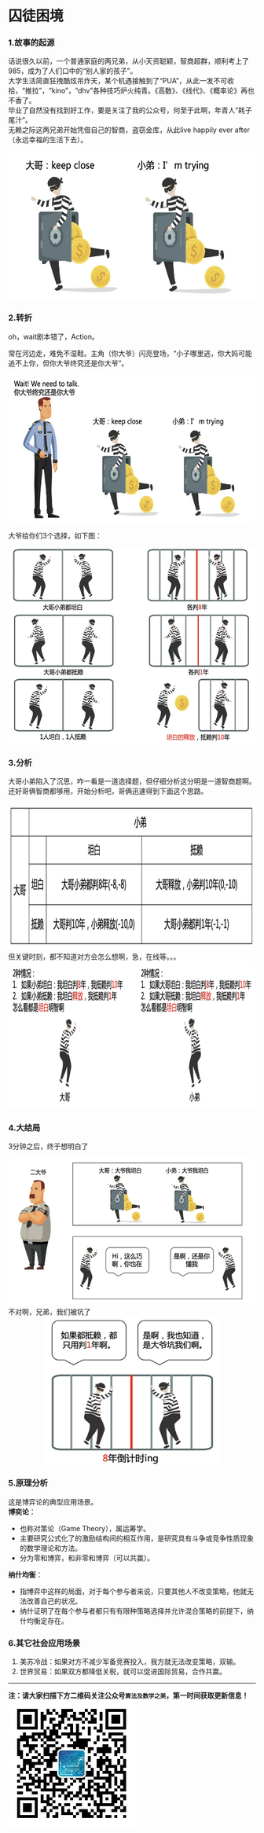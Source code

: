 # 囚徒困境

### 1.故事的起源
话说很久以前，一个普通家庭的两兄弟，从小天资聪颖，智商超群，顺利考上了985，成为了人们口中的“别人家的孩子”。  
大学生活简直狂拽酷炫吊炸天，某个机遇接触到了“PUA”，从此一发不可收拾，“推拉”，“kino”，“dhv”各种技巧炉火纯青。《高数》、《线代》、《概率论》再也不香了。  
毕业了自然没有找到好工作，要是关注了我的公众号，何至于此啊，年青人“耗子尾汁”。  
无赖之际这两兄弟开始凭借自己的智商，盗窃金库，从此live happily ever after（永远幸福的生活下去）。
<div align=center><img src="img-prisoner/prisoner-1.jpg" style="height: 300px;"></div>

### 2.转折
oh，wait剧本错了，Action。 

常在河边走，难免不湿鞋。主角（你大爷）闪亮登场，“小子哪里逃，你大妈可能追不上你，但你大爷终究还是你大爷”。
<div align=center><img src="img-prisoner/prisoner-2.jpg" style="height: 300px;"></div>

大爷给你们3个选择，如下图：
<div align=center><img src="img-prisoner/prisoner-3.jpg" style="height: 400px;"></div>

### 3.分析
大哥小弟陷入了沉思，咋一看是一道选择题，但仔细分析这分明是一道智商题啊。  
还好哥俩智商都够用，开始分析吧，哥俩迅速得到下面这个思路。
<div align=center><img src="img-prisoner/prisoner-4.jpg" style="height: 300px;"></div>
但关键时刻，都不知道对方会怎么想啊，急，在线等。。。  
<div align=center><img src="img-prisoner/prisoner-5.jpg" style="height: 300px;"></div>

### 4.大结局
3分钟之后，终于想明白了
<div align=center><img src="img-prisoner/prisoner-6.jpg" style="height: 300px;"></div>
不对啊，兄弟，我们被坑了
<div align=center><img src="img-prisoner/prisoner-7.jpg" style="height: 300px;"></div>

### 5.原理分析
这是博弈论的典型应用场景。  
**博奕论**：
* 也称对策论（Game Theory），属运筹学。
* 主要研究公式化了的激励结构间的相互作用，是研究具有斗争或竞争性质现象的数学理论和方法。
* 分为零和博弈，和非零和博弈（可以共赢）。

**纳什均衡**：
* 指博弈中这样的局面，对于每个参与者来说，只要其他人不改变策略，他就无法改善自己的状况。
* 纳什证明了在每个参与者都只有有限种策略选择并允许混合策略的前提下，纳什均衡定存在。

### 6.其它社会应用场景
1. 美苏冷战：如果对方不减少军备竞赛投入，我方就无法改变策略，双输。
2. 世界贸易：如果双方都降低关税，就可以促进国际贸易，合作共赢。

---
**注：请大家扫描下方二维码关注公众号`算法及数学之美`，第一时间获取更新信息！**
![](../qrcode.jpg)

